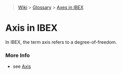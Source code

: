 > [Wiki](Home) > [Glossary](Glossary) > [Axes in IBEX](Axes-in-IBEX)

# Axis in IBEX

In IBEX, the term axis refers to a degree-of-freedom. 

### More Info

- see [Axis](Axis)




